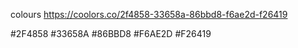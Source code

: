 colours
https://coolors.co/2f4858-33658a-86bbd8-f6ae2d-f26419

#2F4858
#33658A
#86BBD8
#F6AE2D
#F26419